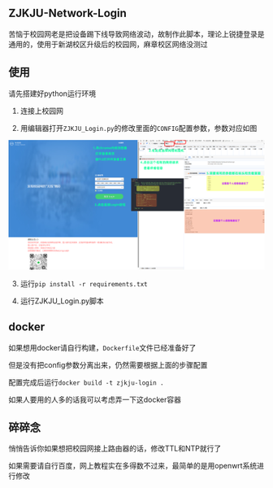 ## ZJKJU-Network-Login
苦恼于校园网老是把设备踢下线导致网络波动，故制作此脚本，理论上锐捷登录是通用的，使用于新湖校区升级后的校园网，麻章校区网络没测过

## 使用
请先搭建好python运行环境

1. 连接上校园网

2. 用编辑器打开<code>ZJKJU_Login.py</code>的修改里面的<code>CONFIG</code>配置参数，参数对应如图

![Image](https://raw.githubusercontent.com/YaYa404/ZJKJU-Network-Login/refs/heads/main/config.png)

3. 运行<code>pip install -r requirements.txt</code>

4. 运行ZJKJU_Login.py脚本

## docker
如果想用docker请自行构建，<code>Dockerfile</code>文件已经准备好了

但是没有把config参数分离出来，仍然需要根据上面的步骤配置

配置完成后运行<code>docker build -t zjkju-login .</code>

如果人要用的人多的话我可以考虑弄一下这docker容器

## 碎碎念
悄悄告诉你如果想把校园网接上路由器的话，修改TTL和NTP就行了

如果需要请自行百度，网上教程实在多得数不过来，最简单的是用openwrt系统进行修改
